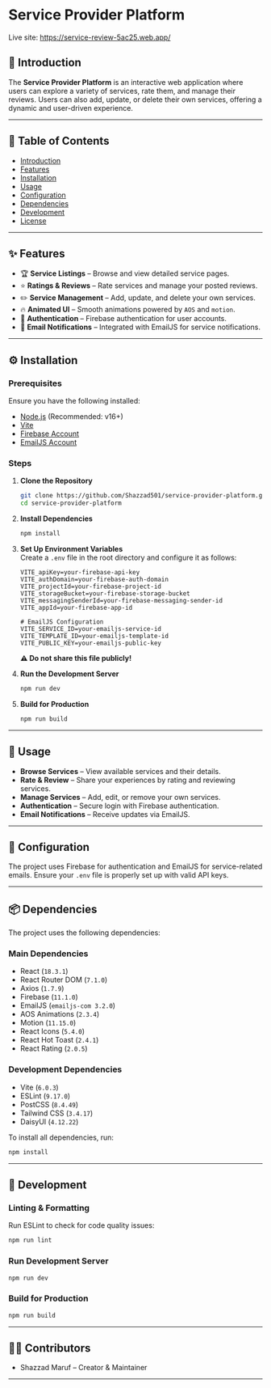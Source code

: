 # Service Provider Platform

Live site: https://service-review-5ac25.web.app/

## 📌 Introduction

The **Service Provider Platform** is an interactive web application where users can explore a variety of services, rate them, and manage their reviews. Users can also add, update, or delete their own services, offering a dynamic and user-driven experience.

---

## 📖 Table of Contents

- [Introduction](#introduction)
- [Features](#features)
- [Installation](#installation)
- [Usage](#usage)
- [Configuration](#configuration)
- [Dependencies](#dependencies)
- [Development](#development)
- [License](#license)

---

## ✨ Features

- 🏆 **Service Listings** – Browse and view detailed service pages.
- ⭐ **Ratings & Reviews** – Rate services and manage your posted reviews.
- ✏️ **Service Management** – Add, update, and delete your own services.
- 🔥 **Animated UI** – Smooth animations powered by `AOS` and `motion`.
- 🔐 **Authentication** – Firebase authentication for user accounts.
- 📩 **Email Notifications** – Integrated with EmailJS for service notifications.

---

## ⚙️ Installation

### Prerequisites

Ensure you have the following installed:

- [Node.js](https://nodejs.org/) (Recommended: v16+)
- [Vite](https://vitejs.dev/)
- [Firebase Account](https://firebase.google.com/)
- [EmailJS Account](https://www.emailjs.com/)

### Steps

1. **Clone the Repository**  
   ```sh
   git clone https://github.com/Shazzad501/service-provider-platform.git
   cd service-provider-platform
   ```

2. **Install Dependencies**  
   ```sh
   npm install
   ```

3. **Set Up Environment Variables**  
   Create a `.env` file in the root directory and configure it as follows:

   ```env
   VITE_apiKey=your-firebase-api-key
   VITE_authDomain=your-firebase-auth-domain
   VITE_projectId=your-firebase-project-id
   VITE_storageBucket=your-firebase-storage-bucket
   VITE_messagingSenderId=your-firebase-messaging-sender-id
   VITE_appId=your-firebase-app-id

   # EmailJS Configuration
   VITE_SERVICE_ID=your-emailjs-service-id
   VITE_TEMPLATE_ID=your-emailjs-template-id
   VITE_PUBLIC_KEY=your-emailjs-public-key
   ```

   **⚠️ Do not share this file publicly!**

4. **Run the Development Server**  
   ```sh
   npm run dev
   ```

5. **Build for Production**  
   ```sh
   npm run build
   ```

---

## 🚀 Usage

- **Browse Services** – View available services and their details.
- **Rate & Review** – Share your experiences by rating and reviewing services.
- **Manage Services** – Add, edit, or remove your own services.
- **Authentication** – Secure login with Firebase authentication.
- **Email Notifications** – Receive updates via EmailJS.

---

## 🔧 Configuration

The project uses Firebase for authentication and EmailJS for service-related emails. Ensure your `.env` file is properly set up with valid API keys.

---

## 📦 Dependencies

The project uses the following dependencies:

### **Main Dependencies**
- React (`18.3.1`)
- React Router DOM (`7.1.0`)
- Axios (`1.7.9`)
- Firebase (`11.1.0`)
- EmailJS (`emailjs-com 3.2.0`)
- AOS Animations (`2.3.4`)
- Motion (`11.15.0`)
- React Icons (`5.4.0`)
- React Hot Toast (`2.4.1`)
- React Rating (`2.0.5`)

### **Development Dependencies**
- Vite (`6.0.3`)
- ESLint (`9.17.0`)
- PostCSS (`8.4.49`)
- Tailwind CSS (`3.4.17`)
- DaisyUI (`4.12.22`)

To install all dependencies, run:

```sh
npm install
```

---

## 🎨 Development

### **Linting & Formatting**
Run ESLint to check for code quality issues:

```sh
npm run lint
```

### **Run Development Server**
```sh
npm run dev
```

### **Build for Production**
```sh
npm run build
```

---

## 👨‍💻 Contributors

- Shazzad Maruf – Creator & Maintainer

---
